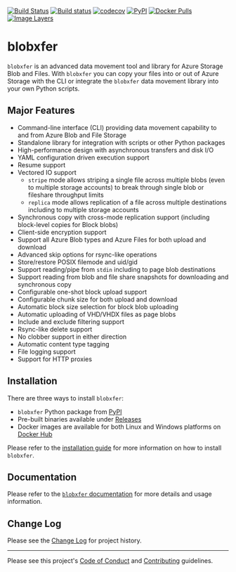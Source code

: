 [![Build Status](https://travis-ci.org/Azure/blobxfer.svg?branch=master)](https://travis-ci.org/Azure/blobxfer)
[![Build status](https://ci.appveyor.com/api/projects/status/qgth9p7jlessgp5i/branch/master?svg=true)](https://ci.appveyor.com/project/alfpark/blobxfer)
[![codecov](https://codecov.io/gh/Azure/blobxfer/branch/master/graph/badge.svg)](https://codecov.io/gh/Azure/blobxfer)
[![PyPI](https://img.shields.io/pypi/v/blobxfer.svg)](https://pypi.python.org/pypi/blobxfer)
[![Docker Pulls](https://img.shields.io/docker/pulls/alfpark/blobxfer.svg)](https://hub.docker.com/r/alfpark/blobxfer)
[![Image Layers](https://images.microbadger.com/badges/image/alfpark/blobxfer:latest.svg)](http://microbadger.com/images/alfpark/blobxfer)

# blobxfer
`blobxfer` is an advanced data movement tool and library for Azure Storage
Blob and Files. With `blobxfer` you can copy your files into or out of Azure
Storage with the CLI or integrate the `blobxfer` data movement library into
your own Python scripts.

## Major Features
* Command-line interface (CLI) providing data movement capability to and
from Azure Blob and File Storage
* Standalone library for integration with scripts or other Python packages
* High-performance design with asynchronous transfers and disk I/O
* YAML configuration driven execution support
* Resume support
* Vectored IO support
    * `stripe` mode allows striping a single file across multiple blobs (even
      to multiple storage accounts) to break through single blob or fileshare
      throughput limits
    * `replica` mode allows replication of a file across multiple destinations
      including to multiple storage accounts
* Synchronous copy with cross-mode replication support (including block-level
copies for Block blobs)
* Client-side encryption support
* Support all Azure Blob types and Azure Files for both upload and download
* Advanced skip options for rsync-like operations
* Store/restore POSIX filemode and uid/gid
* Support reading/pipe from `stdin` including to page blob destinations
* Support reading from blob and file share snapshots for downloading and
synchronous copy
* Configurable one-shot block upload support
* Configurable chunk size for both upload and download
* Automatic block size selection for block blob uploading
* Automatic uploading of VHD/VHDX files as page blobs
* Include and exclude filtering support
* Rsync-like delete support
* No clobber support in either direction
* Automatic content type tagging
* File logging support
* Support for HTTP proxies

## Installation
There are three ways to install `blobxfer`:

* `blobxfer` Python package from [PyPI](https://pypi.python.org/pypi/blobxfer)
* Pre-built binaries available under [Releases](https://github.com/Azure/blobxfer/releases)
* Docker images are available for both Linux and Windows platforms on
[Docker Hub](https://hub.docker.com/r/alfpark/blobxfer/)

Please refer to the
[installation guide](http://blobxfer.readthedocs.io/en/latest/01-installation/)
for more information on how to install `blobxfer`.

## Documentation
Please refer to the [`blobxfer` documentation](http://blobxfer.readthedocs.io/)
for more details and usage information.

## Change Log
Please see the
[Change Log](http://blobxfer.readthedocs.io/en/latest/CHANGELOG/)
for project history.

* * *
Please see this project's [Code of Conduct](CODE_OF_CONDUCT.md) and
[Contributing](CONTRIBUTING.md) guidelines.

